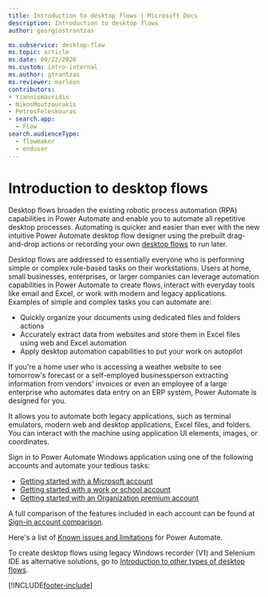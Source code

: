 ```yaml
---
title: Introduction to desktop flows | Microsoft Docs
description: Introduction to desktop flows
author: georgiostrantzas

ms.subservice: desktop-flow
ms.topic: article
ms.date: 09/22/2020
ms.custom: intro-internal
ms.author: gtrantzas
ms.reviewer: marleon
contributors:
- Yiannismavridis
- NikosMoutzourakis
- PetrosFeleskouras
- search.app: 
  - Flow
search.audienceType: 
  - flowmaker
  - enduser
---
```


# Introduction to desktop flows

Desktop flows broaden the existing robotic process automation (RPA) capabilities in Power Automate and enable you to automate all repetitive desktop processes. Automating is quicker and easier than ever with the new intuitive Power Automate desktop flow designer using the prebuilt drag-and-drop actions or recording your own [desktop flows](create-flow.md) to run later. 

Desktop flows are addressed to essentially everyone who is performing simple or complex rule-based tasks on their workstations. Users at home, small businesses, enterprises, or larger companies can leverage automation capabilities in Power Automate to create flows, interact with everyday tools like email and Excel, or work with modern and legacy applications. Examples of simple and complex tasks you can automate are:  

- Quickly organize your documents using dedicated files and folders actions 
- Accurately extract data from websites and store them in Excel files using web and Excel automation
- Apply desktop automation capabilities to put your work on autopilot  

If you're a home user who is accessing a weather website to see tomorrow's forecast or a self-employed businessperson extracting information from vendors' invoices or even an employee of a large enterprise who automates data entry on an ERP system, Power Automate is designed for you. 

It allows you to automate both legacy applications, such as terminal emulators, modern web and desktop applications, Excel files, and folders. You can interact with the machine using application UI elements, images, or coordinates.

Sign in to Power Automate Windows application using one of the following accounts and automate your tedious tasks: 

- [Getting started with a Microsoft account](getting-started-msa.md)
- [Getting started with a work or school account](getting-started-freeorg.md)
- [Getting started with an Organization premium account](getting-started-org.md)

A full comparison of the features included in each account can be found at [Sign-in account comparison](setup.md#sign-in-account-comparison).

Here's a list of [Known issues and limitations](setup.md#known-issues-and-limitations) for Power Automate.

To create desktop flows using legacy Windows recorder (V1) and Selenium IDE as alternative solutions, go to [Introduction to other types of desktop flows](overview.md).

[!INCLUDE[footer-include](../includes/footer-banner.md)]
